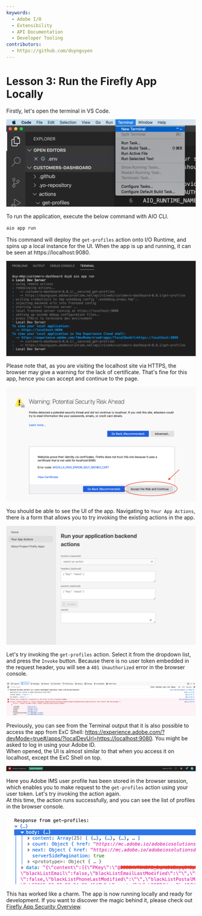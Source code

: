 ```yaml
---
keywords:
  - Adobe I/O
  - Extensibility
  - API Documentation
  - Developer Tooling
contributors: 
  - https://github.com/duynguyen 
---
```


# Lesson 3: Run the Firefly App Locally

Firstly, let's open the terminal in VS Code.

![new-terminal](assets/new-terminal.png)

To run the application, execute the below command with AIO CLI.

```bash
aio app run
```

This command will deploy the `get-profiles` action onto I/O Runtime, and spins up a local instance for the UI. When the app is up and running, it can be seen at https://localhost:9080.

![app-run](assets/app-run.png)

Please note that, as you are visiting the localhost site via HTTPS, the browser may give a warning for the lack of certificate. That's fine for this app, hence you can accept and continue to the page.

![accept-cert](assets/accept-cert.png)

You should be able to see the UI of the app. Navigating to `Your App Actions`, there is a form that allows you to try invoking the existing actions in the app.

![localhost-ui](assets/localhost-ui.png)

Let's try invoking the `get-profiles` action. Select it from the dropdown list, and press the `Invoke` button. Because there is no user token embedded in the request header, you will see a `401 Unauthorized` error in the browser console.

![error-401](assets/error-401.png)

Previously, you can see from the Terminal output that it is also possible to access the app from ExC Shell: https://experience.adobe.com/?devMode=true#/apps/?localDevUrl=https://localhost:9080. You might be asked to log in using your Adobe ID.  
When opened, the UI is almost similar to that when you access it on localhost, except the ExC Shell on top.

![exc](assets/exc.png)

Here you Adobe IMS user profile has been stored in the browser session, which enables you to make request to the `get-profiles` action using your user token. Let's try invoking the action again.  
At this time, the action runs successfully, and you can see the list of profiles in the browser console.

![profiles-success](assets/profiles-success.png)

This has worked like a charm. The app is now running locally and ready for development. If you want to discover the magic behind it, please check out [Firefly App Security Overview](https://github.com/AdobeDocs/project-firefly/blob/master/guides/security_overview.md).

